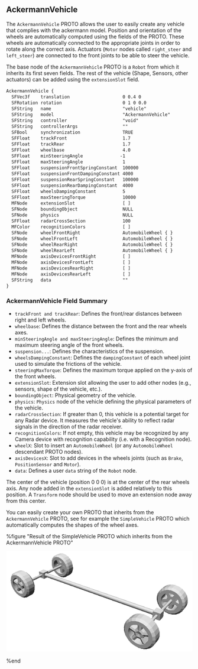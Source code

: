 ## AckermannVehicle

The `AckermannVehicle` PROTO allows the user to easily create any vehicle that
complies with the ackermann model. Position and orientation of the wheels are
automatically computed using the fields of the PROTO. These wheels are
automatically connected to the appropriate joints in order to rotate along the
correct axis. Actuators (`Motor` nodes called `right_steer` and `left_steer`)
are connected to the front joints to be able to steer the vehicle.

The base node of the `AckermannVehicle` PROTO is a `Robot` from which it
inherits its first seven fields. The rest of the vehicle (Shape, Sensors, other
actuators) can be added using the `extensionSlot` field.

```
AckermannVehicle {
  SFVec3f    translation                    0 0.4 0
  SFRotation rotation                       0 1 0 0.0
  SFString   name                           "vehicle"
  SFString   model                          "AckermannVehicle"
  SFString   controller                     "void"
  SFString   controllerArgs                 ""
  SFBool     synchronization                TRUE
  SFFloat    trackFront                     1.7
  SFFloat    trackRear                      1.7
  SFFloat    wheelbase                      4.0
  SFFloat    minSteeringAngle              -1
  SFFloat    maxSteeringAngle               1
  SFFloat    suspensionFrontSpringConstant  100000
  SFFloat    suspensionFrontDampingConstant 4000
  SFFloat    suspensionRearSpringConstant   100000
  SFFloat    suspensionRearDampingConstant  4000
  SFFloat    wheelsDampingConstant          5
  SFFloat    maxSteeringTorque              10000
  MFNode     extensionSlot                  [ ]
  SFNode     boundingObject                 NULL
  SFNode     physics                        NULL
  SFFloat    radarCrossSection              100
  MFColor    recognitionColors              [ ]
  SFNode     wheelFrontRight                AutomobileWheel { }
  SFNode     wheelFrontLeft                 AutomobileWheel { }
  SFNode     wheelRearRight                 AutomobileWheel { }
  SFNode     wheelRearLeft                  AutomobileWheel { }
  MFNode     axisDevicesFrontRight          [ ]
  MFNode     axisDevicesFrontLeft           [ ]
  MFNode     axisDevicesRearRight           [ ]
  MFNode     axisDevicesRearLeft            [ ]
  SFString   data                           ""
}
```

### AckermannVehicle Field Summary

- `trackFront and trackRear`: Defines the front/rear distances between right and
left wheels.
- `wheelbase`: Defines the distance between the front and the rear wheels axes.
- `minSteeringAngle and maxSteeringAngle`: Defines the minimum and maximum
steering angle of the front wheels.
- `suspension...`: Defines the characteristics of the suspension.
- `wheelsDampingConstant`: Defines the `dampingConstant` of each wheel joint used
to simulate the frictions of the vehicle.
- `steeringMaxTorque`: Defines the maximum torque applied on the y-axis
of the front wheels.
- `extensionSlot`: Extension slot allowing the user to add other nodes (e.g.,
sensors, shape of the vehicle, etc.).
- `boundingObject`: Physical geometry of the vehicle.
- `physics`: `Physics` node of the vehicle defining the physical parameters of the
vehicle.
- `radarCrossSection`: If greater than 0, this vehicle is a potential target for any Radar device. It measures the vehicle's ability to reflect radar signals in the direction of the radar receiver.
- `recognitionColors`: If not empty, this vehicle may be recognized by any Camera device with recognition capability (i.e. with a Recognition node).
- `wheelX`: Slot to insert an `AutomobileWheel` (or any `AutomobileWheel`
descendant PROTO nodes).
- `axisDevicesX`: Slot to add devices in the wheels joints (such as `Brake`,
`PositionSensor` and `Motor`).
- `data`: Defines a user `data` string of the `Robot` node.

The center of the vehicle (position 0 0 0) is at the center of the rear wheels
axis. Any node added in the `extensionSlot` is added relatively to this
position. A `Transform` node should be used to move an extension node away from
this center.

You can easily create your own PROTO that inherits from the `AckermannVehicle`
PROTO, see for example the `SimpleVehicle` PROTO which automatically computes
the shapes of the wheel axes.

%figure "Result of the SimpleVehicle PROTO which inherits from the AckermannVehicle PROTO"

![simpleVehicle.png](images/simpleVehicle.png)

%end

